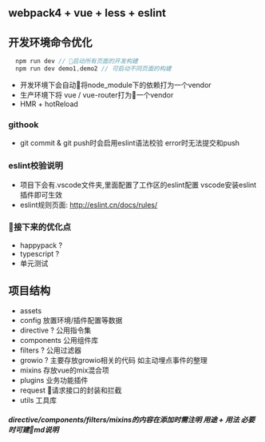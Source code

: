 ## webpack4 + vue + less + eslint
## 开发环境命令优化
  ``` javascript
    npm run dev // 启动所有页面的开发构建
    npm run dev demo1,demo2 // 可启动不同页面的构建
  ```
  - 开发环境下会自动将node_module下的依赖打为一个vendor
  - 生产环境下将 vue / vue-router打为一个vendor
  - HMR + hotReload
### githook
  - git commit & git push时会启用eslint语法校验 error时无法提交和push
### eslint校验说明
  - 项目下会有.vscode文件夹,里面配置了工作区的eslint配置 vscode安装eslint插件即可生效
  - eslint规则页面: http://eslint.cn/docs/rules/

### 接下来的优化点
- happypack  ? 
- typescript ?
- 单元测试

## 项目结构
- assets
- config  放置环境/插件配置等数据
- directive ? 公用指令集
- components 公用组件库
- filters ? 公用过滤器
- growio ? 主要存放growio相关的代码 如主动埋点事件的整理
- mixins 存放vue的mix混合项
- plugins 业务功能插件
- request 请求接口的封装和拦截
- utils 工具库

##### *directive/components/filters/mixins的内容在添加时需注明 用途 + 用法 必要时可建md说明*